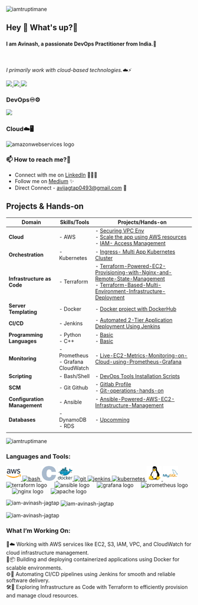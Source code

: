 <p align="left"> <img src="https://komarev.com/ghpvc/?username=iamtruptimane&label=Profile%20views&color=0e75b6&style=flat" alt="iamtruptimane" /> </p>

## Hey 👋 What's up?🚀

###

<h4 align="left">I am Avinash, a passionate DevOps Practitioner from India.🤖</h4>ㅤㅤㅤㅤㅤㅤㅤ

_I primarily work with cloud-based technologies.☁️⚡_

<p float="left">
  <a href="https://www.docker.com/" target="_blank" >
    <img src="https://raw.githubusercontent.com/itsksaurabh/itsksaurabh/master/assets/docker.gif"  height="80" /> 
  </a>
  <a href="https://docs.gitlab.com/ee/ci/" target="_blank" >
    <img src="https://raw.githubusercontent.com/itsksaurabh/itsksaurabh/master/assets/cicd.gif"  height="65" />
  </a>
  <a href="https://www.w3.org/wiki/The_web_standards_model_-_HTML_CSS_and_JavaScript" target="_blank" >
    <img src="https://raw.githubusercontent.com/itsksaurabh/itsksaurabh/master/assets/html-css-js.png" height="70" />
  </a>
 </p>

### DevOps♾️⚙️
  
 <p float="left">
  <a href="https://aws.amazon.com/" target="_blank" >
    <img src="https://raw.githubusercontent.com/itsksaurabh/itsksaurabh/master/assets/aws.gif"  height="75" />
  </a>
 </p>
 
### Cloud☁️🖥️

<p float="left">
    <img src="https://cdn.jsdelivr.net/gh/devicons/devicon/icons/amazonwebservices/amazonwebservices-plain-wordmark.svg" height="40" alt="amazonwebservices logo"  />
  <img width="12" />
</p>

### 📫 How to reach me?📩

- Connect with me on [LinkedIn](https://www.linkedin.com/in/avinash-jagtap-48633b23b/) 👨🏻‍💻  
- Follow me on [Medium](https://medium.com/@avijagtap04) ✨  
- Direct Connect - [avijagtap0493@gmail.com](mailto:avijagtap0493@gmail.com) 📩


## Projects & Hands-on 



| Domain                       | Skills/Tools                                   | Projects/Hands-on                                                                                                                                                                                                                                                                                                                                                                                                                                                               |
| ---------------------------- | ---------------------------------------------- | ---------------------------------------------------------------------------------------------------------------------------------------------------------------------------------------------------------------------------------------------------------------------------------------------------------------------------------------------------------------------------------------------------------------------------------------------------------------------- |
| **Cloud**                    | - AWS                                            | - [Securing VPC Env](https://github.com/iam-avinash-jagtap/Secure-VPC-Environment)<br>- [Scale the app using AWS resources](https://github.com/iam-avinash-jagtap/Web-Application_Hosting_using-ASG-LB)<br>- [IAM- Access Management](https://github.com/iam-avinash-jagtap/IAM-Access-Management)                                                                                                                                                                                                                                                        |
| **Orchestration**            | - Kubernetes                   | - [Ingress- Multi App Kubernetes Cluster](https://github.com/iam-avinash-jagtap/Ingress-Implementation-for-Multi-App-Kubernetes-Cluster)                                                                                                                                                                                                                           |
| **Infrastructure as Code**   | - Terraform                                      | - [Terraform-Powered-EC2-Provisioning-with-Nginx-and-Remote-State-Management](https://github.com/iam-avinash-jagtap/Terraform-Powered-EC2-Provisioning-with-Nginx-and-Remote-State-Management)<br>- [Terraform-Based-Multi-Environment-Infrastructure-Deployment](https://github.com/iam-avinash-jagtap/Terraform-Based-Multi-Environment-Infrastructure-Deployment) |
| **Server Templating**        | - Docker                                         | - [Docker project with DockerHub](https://github.com/iam-avinash-jagtap/Deploy-Python-Application-Using-Container)                                                                                                                                                                                                                                                                                                                                                                                                  |
| **CI/CD**                    | - Jenkins | - [Automated 2-Tier Application Deployment Using Jenkins](https://github.com/iam-avinash-jagtap/Automated-2-Tier-Application-Deployment-Using-Jenkins-and-Docker)                                                                                                                                                                                                                                                                                                                                                                          |
| **Programming Languages**    | - Python<br>- C++              | - [Basic]()<br>- [Basic]()                                                                                                                            |
| **Monitoring**               | - Prometheus<br>- Grafana<br> CloudWatch                                      | - [Live-EC2-Metrics-Monitoring-on-Cloud-using-Prometheus-Grafana](https://github.com/iam-avinash-jagtap/Live-EC2-Metrics-Monitoring-on-Cloud-using-Prometheus-Grafana)                                                                                                                                                                                                                                                                                                                                                                                                                                                                 |
| **Scripting**                | - Bash/Shell                       | - [DevOps Tools Installation Scripts](https://github.com/iam-avinash-jagtap/DevOps-Tools-Installation-Scripts)                                                                                                                                                                                                                                                                                                                                                                                                                                                       |
| **SCM**                      | - Git Github                    | - [Gitlab Profile](https://github.com/iam-avinash-jagtap)<br>- [Git-operations-hands-on](https://github.com/iam-avinash-jagtap/git-operations-hands-on)                                                                                                                                                                                                                                                                                                                               |
| **Configuration Management** | - Ansible                                        | - [Ansible-Powered-AWS-EC2-Infrastructure-Management](https://github.com/iam-avinash-jagtap/Ansible-Powered-AWS-EC2-Infrastructure-Management)                                                                                                                                                                                                                                                                                                                                                                                                                                            |
| **Databases**                | - DynamoDB <br> - RDS                                | - [Upcomming]()                                                                                                                                                                                                                                                                                                               |
|                              |

<p align="left"> <img src="https://komarev.com/ghpvc/?username=iamtruptimane&label=Profile%20views&color=0e75b6&style=flat" alt="iamtruptimane" /> </p>


<h3 align="left">Languages and Tools:</h3>
<p align="left"> <a href="https://aws.amazon.com" target="_blank" rel="noreferrer"> <img src="https://raw.githubusercontent.com/devicons/devicon/master/icons/amazonwebservices/amazonwebservices-original-wordmark.svg" alt="aws" width="40" height="40"/> </a> <a href="https://www.gnu.org/software/bash/" target="_blank" rel="noreferrer"> <img src="https://www.vectorlogo.zone/logos/gnu_bash/gnu_bash-icon.svg" alt="bash" width="40" height="40"/> </a> <a href="https://www.cprogramming.com/" target="_blank" rel="noreferrer"> <img src="https://raw.githubusercontent.com/devicons/devicon/master/icons/c/c-original.svg" alt="c" width="40" height="40"/> </a> <a href="https://www.docker.com/" target="_blank" rel="noreferrer"> <img src="https://raw.githubusercontent.com/devicons/devicon/master/icons/docker/docker-original-wordmark.svg" alt="docker" width="40" height="40"/> </a> <a href="https://git-scm.com/" target="_blank" rel="noreferrer"> <img src="https://www.vectorlogo.zone/logos/git-scm/git-scm-icon.svg" alt="git" width="40" height="40"/> </a> <a href="https://www.jenkins.io" target="_blank" rel="noreferrer"> <img src="https://www.vectorlogo.zone/logos/jenkins/jenkins-icon.svg" alt="jenkins" width="40" height="40"/> </a> <a href="https://kubernetes.io" target="_blank" rel="noreferrer"> <img src="https://www.vectorlogo.zone/logos/kubernetes/kubernetes-icon.svg" alt="kubernetes" width="40" height="40"/> </a> <a href="https://www.linux.org/" target="_blank" rel="noreferrer"> <img src="https://raw.githubusercontent.com/devicons/devicon/master/icons/linux/linux-original.svg" alt="linux" width="40" height="40"/> </a> <a href="https://www.mysql.com/" target="_blank" rel="noreferrer"> <img src="https://raw.githubusercontent.com/devicons/devicon/master/icons/mysql/mysql-original-wordmark.svg" alt="mysql" width="40" height="40"/> </a>
  <img src="https://cdn.jsdelivr.net/gh/devicons/devicon/icons/terraform/terraform-original.svg" height="40" alt="terraform logo"  />
  <img width="12" /> <img src="https://cdn.jsdelivr.net/gh/devicons/devicon/icons/ansible/ansible-original.svg" height="40" alt="ansible logo"  />
  <img width="12" />
  <img src="https://cdn.jsdelivr.net/gh/devicons/devicon/icons/grafana/grafana-original.svg" height="40" alt="grafana logo"  />
  <img width="12" />
  <img src="https://cdn.jsdelivr.net/gh/devicons/devicon/icons/prometheus/prometheus-original.svg" height="40" alt="prometheus logo"  />
  <img width="12" />
  <img src="https://cdn.jsdelivr.net/gh/devicons/devicon/icons/nginx/nginx-original.svg" height="40" alt="nginx logo"  />
  <img width="12" />
  <img src="https://cdn.jsdelivr.net/gh/devicons/devicon/icons/apache/apache-original.svg" height="40" alt="apache logo"  />
  <img width="12" />
</p>

<p><img align="left" src="https://github-readme-stats.vercel.app/api/top-langs?username=iam-avinash-jagtap&show_icons=true&locale=en&layout=compact" alt="iam-avinash-jagtap" /></p>

<p>&nbsp;<img align="center" src="https://github-readme-stats.vercel.app/api?username=iam-avinash-jagtap&show_icons=true&locale=en" alt="iam-avinash-jagtap" /></p>

<p><img align="center" src="https://github-readme-streak-stats.herokuapp.com/?user=iam-avinash-jagtap&" alt="iam-avinash-jagtap" /></p>

<!--
**iamtruptimane/iamtruptimane** is a ✨ _special_ ✨ repository because its `README.md` (this file) appears on your GitHub profile.

Here are some ideas to get you started:

- 🔭 I’m currently working on ...
- 🌱 I’m currently learning ...
- 👯 I’m looking to collaborate on ...
- 🤔 I’m looking for help with ...
- 💬 Ask me about ...
- 📫 How to reach me: ...
- 😄 Pronouns: ...
- ⚡ Fun fact: ...
-->

### What I’m Working On:
<p align="left">
🔧☁️ Working with AWS services like EC2, S3, IAM, VPC, and CloudWatch for cloud infrastructure management.<br>
🐳📦 Building and deploying containerized applications using Docker for scalable environments.<br>
⚙️🧪 Automating CI/CD pipelines using Jenkins for smooth and reliable software delivery.<br>
🛠️📜 Exploring Infrastructure as Code with Terraform to efficiently provision and manage cloud resources.

</p>


